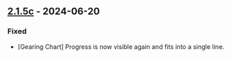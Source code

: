 ## [2.1.5c](https://github.com/NintendoLink07/MythicIOGrabber/releases/tag/2.1.5c) - 2024-06-20

### Fixed

- [Gearing Chart] Progress is now visible again and fits into a single line.
